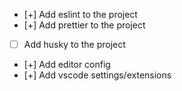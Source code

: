 - [+] Add eslint to the project
- [+] Add prettier to the project
- [ ] Add husky to the project
- [+] Add editor config
- [+] Add vscode settings/extensions

